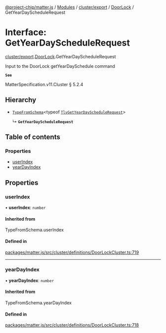 [@project-chip/matter.js](../README.md) / [Modules](../modules.md) / [cluster/export](../modules/cluster_export.md) / [DoorLock](../modules/cluster_export.DoorLock.md) / GetYearDayScheduleRequest

# Interface: GetYearDayScheduleRequest

[cluster/export](../modules/cluster_export.md).[DoorLock](../modules/cluster_export.DoorLock.md).GetYearDayScheduleRequest

Input to the DoorLock getYearDaySchedule command

**`See`**

MatterSpecification.v11.Cluster § 5.2.4

## Hierarchy

- [`TypeFromSchema`](../modules/tlv_export.md#typefromschema)\<typeof [`TlvGetYearDayScheduleRequest`](../modules/cluster_export.DoorLock.md#tlvgetyeardayschedulerequest)\>

  ↳ **`GetYearDayScheduleRequest`**

## Table of contents

### Properties

- [userIndex](cluster_export.DoorLock.GetYearDayScheduleRequest.md#userindex)
- [yearDayIndex](cluster_export.DoorLock.GetYearDayScheduleRequest.md#yeardayindex)

## Properties

### userIndex

• **userIndex**: `number`

#### Inherited from

TypeFromSchema.userIndex

#### Defined in

[packages/matter.js/src/cluster/definitions/DoorLockCluster.ts:719](https://github.com/project-chip/matter.js/blob/2d9f2165d2672864fda3496a6d0d5f93597f82c6/packages/matter.js/src/cluster/definitions/DoorLockCluster.ts#L719)

___

### yearDayIndex

• **yearDayIndex**: `number`

#### Inherited from

TypeFromSchema.yearDayIndex

#### Defined in

[packages/matter.js/src/cluster/definitions/DoorLockCluster.ts:718](https://github.com/project-chip/matter.js/blob/2d9f2165d2672864fda3496a6d0d5f93597f82c6/packages/matter.js/src/cluster/definitions/DoorLockCluster.ts#L718)
